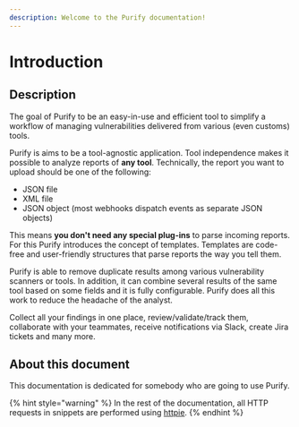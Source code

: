 ```yaml
---
description: Welcome to the Purify documentation!
---
```


# Introduction

## Description

The goal of Purify to be an easy-in-use and efficient tool to simplify a workflow of managing vulnerabilities delivered from various \(even customs\) tools.

Purify is aims to be a tool-agnostic application. Tool independence makes it possible to analyze reports of **any tool**. Technically, the report you want to upload should be one of the following:

* JSON file
* XML file
* JSON object \(most webhooks dispatch events as separate JSON objects\)

This means **you don't need any special plug-ins** to parse incoming reports. For this Purify introduces the concept of templates. Templates are code-free and user-friendly structures that parse reports the way you tell them.

Purify is able to remove duplicate results among various vulnerability scanners or tools. In addition, it can combine several results of the same tool based on some fields and it is fully configurable. Purify does all this work to reduce the headache of the analyst.

Collect all your findings in one place, review/validate/track them, collaborate with your teammates, receive notifications via Slack, create Jira tickets and many more.

## About this document

This documentation is dedicated for somebody who are going to use Purify.

{% hint style="warning" %}
In the rest of the documentation, all HTTP requests in snippets are performed using [httpie](https://httpie.org/).
{% endhint %}

